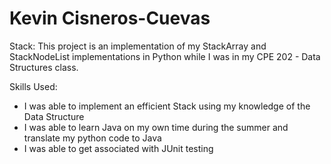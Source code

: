 # Kevin Cisneros-Cuevas

Stack:
This project is an implementation of my StackArray and StackNodeList implementations in Python
while I was in my CPE 202 - Data Structures class.

Skills Used:
- I was able to implement an efficient Stack using my knowledge of the Data Structure
- I was able to learn Java on my own time during the summer and translate my python code to Java
- I was able to get associated with JUnit testing
